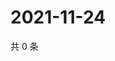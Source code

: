 # 2021-11-24

共 0 条

<!-- BEGIN WEIBO -->
<!-- 最后更新时间 Wed Nov 24 2021 03:10:00 GMT+0800 (China Standard Time) -->

<!-- END WEIBO -->
